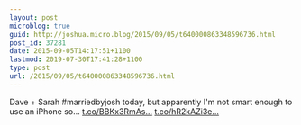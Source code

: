 ```yaml
---
layout: post
microblog: true
guid: http://joshua.micro.blog/2015/09/05/t640000863348596736.html
post_id: 37281
date: 2015-09-05T14:17:51+1100
lastmod: 2019-07-30T17:41:28+1100
type: post
url: /2015/09/05/t640000863348596736.html
---
```

Dave + Sarah #marriedbyjosh today, but apparently I'm not smart enough to use an iPhone so… [t.co/BBKx3RmAs...](http://t.co/BBKx3RmAss) [t.co/hR2kAZi3e...](http://t.co/hR2kAZi3eF)
